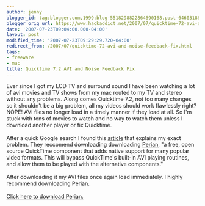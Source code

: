 ```yaml
---
author: jenny
blogger_id: tag:blogger.com,1999:blog-5518298822864690168.post-6460318865198847657
blogger_orig_url: https://www.hackaddict.net/2007/07/quicktime-72-avi-and-noise-feedback-fix.html
date: '2007-07-23T09:04:00.000-04:00'
layout: post
modified_time: '2007-07-23T09:29:29.720-04:00'
redirect_from: /2007/07/quicktime-72-avi-and-noise-feedback-fix.html
tags:
- freeware
- mac
title: Quicktime 7.2 AVI and Noise Feedback Fix
---
```


Ever since I got my LCD TV and surround sound I have been watching a lot of avi movies and TV shows from my mac routed to my TV and stereo without any problems.  Along comes Quicktime 7.2, not too many changes so it shouldn't be a big problem, all my videos should work flawlessly right?  NOPE! AVI files no longer load in a timely manner if they load at all. So I'm stuck with tons of movies to watch and no way to watch them unless I download another player or fix Quicktime.<br/><br/>After a quick Google search I found this <a href="http://www.macfixit.com/article.php?story=2007071909061033">article</a> that explains my exact problem.  They reccomend downloading downloading <a href="http://perian.cachefly.net/Perian_1.0.dmg">Perian</a>, <span class="articleText">"a free, open source QuickTime component that adds native support for many popular video formats. This will bypass QuickTime's built-in AVI playing routines, and allow them to be played with the alternative components."</span><br/><br/>After downloading it my AVI files once again load immediately.  I highly recommend downloading Perian.<br/><br/><a href="http://perian.cachefly.net/Perian_1.0.dmg">Click here to download Perian.</a>
